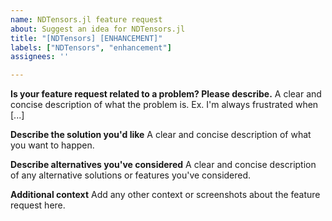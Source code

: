 ```yaml
---
name: NDTensors.jl feature request
about: Suggest an idea for NDTensors.jl
title: "[NDTensors] [ENHANCEMENT]"
labels: ["NDTensors", "enhancement"]
assignees: ''

---
```


**Is your feature request related to a problem? Please describe.**
A clear and concise description of what the problem is. Ex. I'm always frustrated when [...]

**Describe the solution you'd like**
A clear and concise description of what you want to happen.

**Describe alternatives you've considered**
A clear and concise description of any alternative solutions or features you've considered.

**Additional context**
Add any other context or screenshots about the feature request here.

